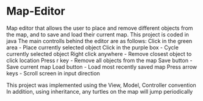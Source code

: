 # Map-Editor
Map editor that allows the user to place and remove different objects from the map, and to save and load their current map.
This project is coded in java
The main controlls behind the editor are as follows:
Click in the green area - Place currently selected object
Click in the purple box - Cycle currently selected object
Right click anywhere    - Remove closest object to click location
Press r key             - Remove all objects from the map
Save button             - Save current map
Load button             - Load most recently saved map
Press arrow keys        - Scroll screen in input direction

This project was implemented using the View, Model, Controller convention
In addition, using inheritance, any turtles on the map will jump periodically
